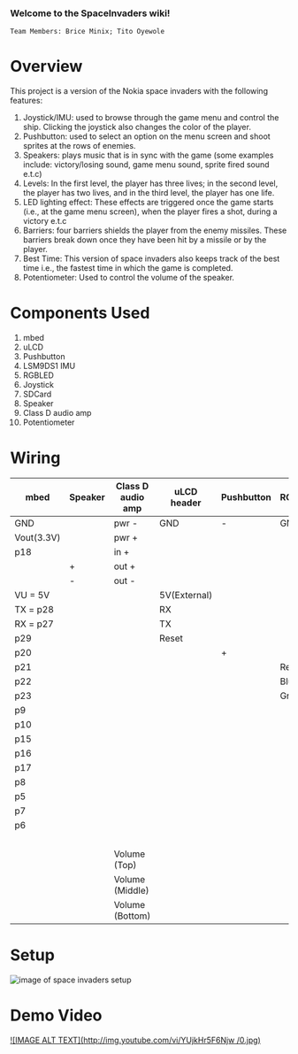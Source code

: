 

### Welcome to the SpaceInvaders wiki!

    Team Members: Brice Minix; Tito Oyewole
    
# Overview

This project is a version of the Nokia space invaders with the following features:
1. Joystick/IMU: used to browse through the game menu and control the ship. Clicking the joystick also changes the color of the player.
2. Pushbutton: used to select an option on the menu screen and shoot sprites at the rows of enemies.
3. Speakers: plays music that is in sync with the game (some examples include: victory/losing sound, game menu sound, sprite fired sound e.t.c)
4. Levels: In the first level, the player has three lives; in the second level, the player has two lives, and in the third level, the player   has one life.
5. LED lighting effect: These effects are triggered once the game starts (i.e., at the game menu screen), when the player fires a shot, during a victory e.t.c  
6. Barriers: four barriers shields the player from the enemy missiles. These barriers break down once they have been hit by a missile or by the player.
7. Best Time: This version of space invaders also keeps track of the best time i.e., the fastest time in which the game is completed.
8. Potentiometer: Used to control the volume of the speaker.

# Components Used
1.  mbed
2.  uLCD
3.  Pushbutton
4.  LSM9DS1 IMU
5.  RGBLED
6.  Joystick
7.  SDCard
8.  Speaker
9.  Class D audio amp
10. Potentiometer

# Wiring

|mbed        |Speaker |Class D audio amp |uLCD header |Pushbutton |RGBLED |IMU |Joystick |SDCard|Potentiometer|
|------------|--------|------------------|------------|-----------|-------|----|---------|------|-------------|
|GND         |        | pwr -            |     GND    |  -        |GND    |GND |GND      |GND   |             |       
|Vout(3.3V)  |        | pwr +            |            |           |       |VDD |  VCC    |VCC   |             |
|p18         |        | in +             |            |           |       |    |         |      |             |
|            | +      | out +            |            |           |       |    |         |      |             |      
|            | -      | out -            |            |           |       |    |         |      |             |                                                         
|VU = 5V     |        |                  |5V(External)|           |       |    |         |      |             |
|TX = p28    |        |                  |    RX      |           |       |    |         |      |             |                       
|RX = p27    |        |                  |    TX      |           |       |    |         |      |             |
|p29         |        |                  |    Reset   |           |       |    |         |      |             |
|p20         |        |                  |            | +         |       |    |         |      |             |       
|p21         |        |                  |            |           |  Red  |    |         |      |             |
|p22         |        |                  |            |           |  Blue |    |         |      |             |
|p23         |        |                  |            |           | Green |    |         |      |             |
|p9          |        |                  |            |           |       |SDA |         |      |             |
|p10         |        |                  |            |           |       |SCL |         |      |             |
|p15         |        |                  |            |           |       |    |VERT     |      |             |
|p16         |        |                  |            |           |       |    |HORZ     |      |             |
|p17         |        |                  |            |           |       |    | SEL     |      |             |
|p8          |        |                  |            |           |       |    |         | CS   |             |
|p5          |        |                  |            |           |       |    |         | DI   |             |
|p7          |        |                  |            |           |       |    |         |SCK   |             |
|p6          |        |                  |            |           |       |    |         | DO   |             |
|            |        |                  |            |           |       |    |         | CD   |             |
|            |        |  Volume (Top)    |            |           |       |    |         |      | Top         |
|            |        |  Volume (Middle) |            |           |       |    |         |      | Middle      |
|            |        |  Volume (Bottom) |            |           |       |    |         |      | Bottom      |

# Setup
![image of space invaders setup](https://github.com/Tito0123/Space_invadersbyTitoandBrice/blob/master/IMG_5252.jpg?raw=true 'setup')
# Demo Video 
[![IMAGE ALT TEXT](http://img.youtube.com/vi/YUjkHr5F6Njw /0.jpg)](http://www.youtube.com/watch?v=UjkHr5F6Njw  "Video Title")



 



